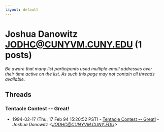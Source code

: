 ```yaml
---
layout: default
---
```


# Joshua Danowitz <JODHC@CUNYVM.CUNY.EDU> (1 posts)

_Be aware that many list participants used multiple email addresses over their time active on the list. As such this page may not contain all threads available._

## Threads

### Tentacle Contest -- Great!
+ 1994-02-17 (Thu, 17 Feb 94 15:20:52 PST) - [Tentacle Contest -- Great!](/archive/1994/02/da2378b737fa7814b5886995da3bd35a82ae06fd117700c954bb629457693aaf) - _Joshua Danowitz \<JODHC@CUNYVM.CUNY.EDU\>_


